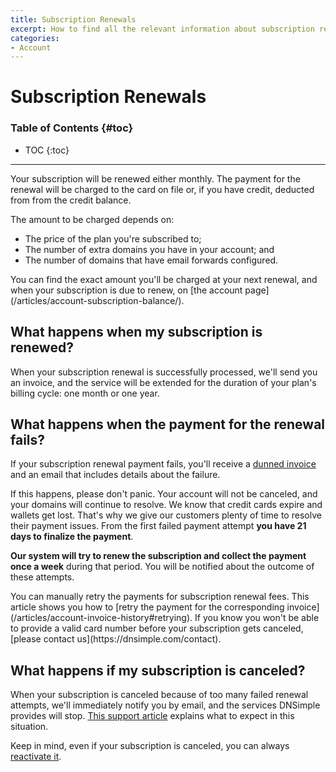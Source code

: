 ```yaml
---
title: Subscription Renewals
excerpt: How to find all the relevant information about subscription renewals, and how to handle failed subscription renewal payments.
categories:
- Account
---
```


# Subscription Renewals

### Table of Contents {#toc}

* TOC
{:toc}

---

Your subscription will be renewed either monthly. The payment for the renewal will be charged to the card on file or, if you have credit, deducted from from the credit balance.

The amount to be charged depends on:

- The price of the plan you're subscribed to;
- The number of extra domains you have in your account; and
- The number of domains that have email forwards configured.

<tip>
You can find the exact amount you'll be charged at your next renewal, and when your subscription is due to renew, on [the account page](/articles/account-subscription-balance/).
</tip>

## What happens when my subscription is renewed?

When your subscription renewal is successfully processed, we'll send you an invoice, and the service will be extended for the duration of your plan's billing cycle: one month or one year.


## What happens when the payment for the renewal fails?

If your subscription renewal payment fails, you'll receive a [dunned invoice](/articles/account-invoice-history/#invoice-state-dunned) and an email that includes details about the failure.

If this happens, please don't panic. Your account will not be canceled, and your domains will continue to resolve. We know that credit cards expire and wallets get lost. That's why we give our customers plenty of time to resolve their payment issues. From the first failed payment attempt **you have 21 days to finalize the payment**.

**Our system will try to renew the subscription and collect the payment once a week** during that period. You will be notified about the outcome of these attempts.

<info>
You can manually retry the payments for subscription renewal fees. This article shows you how to [retry the payment for the corresponding invoice](/articles/account-invoice-history#retrying).
</info>

<note>
If you know you won't be able to provide a valid card number before your subscription gets canceled, [please contact us](https://dnsimple.com/contact).
</note>


## What happens if my subscription is canceled?

When your subscription is canceled because of too many failed renewal attempts, we'll immediately notify you by email, and the services DNSimple provides will stop. [This support article](/articles/what-happens-if-i-stop-paying) explains what to expect in this situation.

Keep in mind, even if your subscription is canceled, you can always [reactivate it](/articles/reactivate-subscription).
